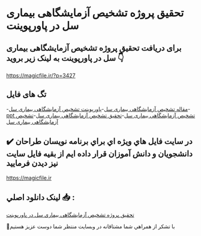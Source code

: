 # تحقیق پروژه تشخیص آزمایشگاهی بیماری سل در پاورپوینت

## برای دریافت تحقیق پروژه تشخیص آزمایشگاهی بیماری سل در پاورپوینت به لینک زیر بروید 👇

https://magicfile.ir/?p=3427

## تگ های فایل

-[مقاله تشخیص آزمایشگاهی بیماری سل](https://magicfile.ir/product/%d8%aa%d8%ad%d9%82%db%8c%d9%82-%d9%be%d8%b1%d9%88%da%98%d9%87-%d8%aa%d8%b4%d8%ae%db%8c%d8%b5-%d8%a2%d8%b2%d9%85%d8%a7%db%8c%d8%b4%da%af%d8%a7%d9%87%db%8c-%d8%a8%db%8c%d9%85%d8%a7%d8%b1%db%8c-%d8%b3%d9%84-%d8%af%d8%b1-%d9%be%d8%a7%d9%88%d8%b1%d9%be%d9%88%d9%86%db%8c%d8%aa/)-[پاورپوینت تشخیص آزمایشگاهی بیماری سل](https://magicfile.ir/product/%d8%aa%d8%ad%d9%82%db%8c%d9%82-%d9%be%d8%b1%d9%88%da%98%d9%87-%d8%aa%d8%b4%d8%ae%db%8c%d8%b5-%d8%a2%d8%b2%d9%85%d8%a7%db%8c%d8%b4%da%af%d8%a7%d9%87%db%8c-%d8%a8%db%8c%d9%85%d8%a7%d8%b1%db%8c-%d8%b3%d9%84-%d8%af%d8%b1-%d9%be%d8%a7%d9%88%d8%b1%d9%be%d9%88%d9%86%db%8c%d8%aa/)-[ppt تشخیص آزمایشگاهی بیماری سل](https://magicfile.ir/product/%d8%aa%d8%ad%d9%82%db%8c%d9%82-%d9%be%d8%b1%d9%88%da%98%d9%87-%d8%aa%d8%b4%d8%ae%db%8c%d8%b5-%d8%a2%d8%b2%d9%85%d8%a7%db%8c%d8%b4%da%af%d8%a7%d9%87%db%8c-%d8%a8%db%8c%d9%85%d8%a7%d8%b1%db%8c-%d8%b3%d9%84-%d8%af%d8%b1-%d9%be%d8%a7%d9%88%d8%b1%d9%be%d9%88%d9%86%db%8c%d8%aa/)-[تحقیق تشخیص آزمایشگاهی بیماری سل](https://magicfile.ir/product/%d8%aa%d8%ad%d9%82%db%8c%d9%82-%d9%be%d8%b1%d9%88%da%98%d9%87-%d8%aa%d8%b4%d8%ae%db%8c%d8%b5-%d8%a2%d8%b2%d9%85%d8%a7%db%8c%d8%b4%da%af%d8%a7%d9%87%db%8c-%d8%a8%db%8c%d9%85%d8%a7%d8%b1%db%8c-%d8%b3%d9%84-%d8%af%d8%b1-%d9%be%d8%a7%d9%88%d8%b1%d9%be%d9%88%d9%86%db%8c%d8%aa/)-[تشخیص آزمایشگاهی بیماری سل](https://magicfile.ir/product/%d8%aa%d8%ad%d9%82%db%8c%d9%82-%d9%be%d8%b1%d9%88%da%98%d9%87-%d8%aa%d8%b4%d8%ae%db%8c%d8%b5-%d8%a2%d8%b2%d9%85%d8%a7%db%8c%d8%b4%da%af%d8%a7%d9%87%db%8c-%d8%a8%db%8c%d9%85%d8%a7%d8%b1%db%8c-%d8%b3%d9%84-%d8%af%d8%b1-%d9%be%d8%a7%d9%88%d8%b1%d9%be%d9%88%d9%86%db%8c%d8%aa/)

## ✔️ در سايت فايل هاي ويژه اي براي برنامه نويسان طراحان دانشجويان و دانش آموزان قرار داده ايم از بقيه فايل سايت نيز ديدن فرماييد

https://magicfile.ir


## لينک دانلود اصلي 📥 :

[تحقیق پروژه تشخیص آزمایشگاهی بیماری سل در پاورپوینت](https://magicfile.ir/product/%d8%aa%d8%ad%d9%82%db%8c%d9%82-%d9%be%d8%b1%d9%88%da%98%d9%87-%d8%aa%d8%b4%d8%ae%db%8c%d8%b5-%d8%a2%d8%b2%d9%85%d8%a7%db%8c%d8%b4%da%af%d8%a7%d9%87%db%8c-%d8%a8%db%8c%d9%85%d8%a7%d8%b1%db%8c-%d8%b3%d9%84-%d8%af%d8%b1-%d9%be%d8%a7%d9%88%d8%b1%d9%be%d9%88%d9%86%db%8c%d8%aa/) 


🙏با تشکر از همراهي شما مشتاقانه در وبسایت منتظر شما دوست عزیز هستیم

